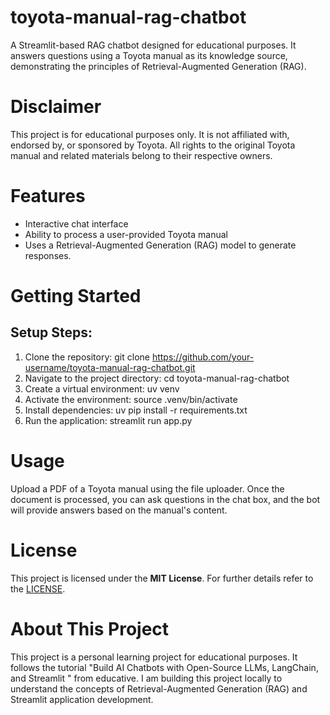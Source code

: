 # toyota-manual-rag-chatbot
A Streamlit-based RAG chatbot designed for educational purposes. It answers questions using a Toyota manual as its knowledge source, demonstrating the principles of Retrieval-Augmented Generation (RAG).

# Disclaimer
This project is for educational purposes only. It is not affiliated with, endorsed by, or sponsored by Toyota. All rights to the original Toyota manual and related materials belong to their respective owners.

# Features
- Interactive chat interface
- Ability to process a user-provided Toyota manual
- Uses a Retrieval-Augmented Generation (RAG) model to generate responses.

# Getting Started
## Setup Steps:

1. Clone the repository: git clone https://github.com/your-username/toyota-manual-rag-chatbot.git
2. Navigate to the project directory: cd toyota-manual-rag-chatbot
3. Create a virtual environment: uv venv
4. Activate the environment: source .venv/bin/activate
5. Install dependencies: uv pip install -r requirements.txt
6. Run the application: streamlit run app.py

# Usage
Upload a PDF of a Toyota manual using the file uploader. Once the document is processed, you can ask questions in the chat box, and the bot will provide answers based on the manual's content.

# License
This project is licensed under the **MIT License**. For further details refer to the [LICENSE](https://github.com/Mr-Tson/toyota-manual-rag-chatbot/blob/main/LICENSE).

# About This Project

This project is a personal learning project for educational purposes. It follows the tutorial "Build AI Chatbots with Open-Source LLMs, LangChain, and Streamlit
" from educative. I am building this project locally to understand the concepts of Retrieval-Augmented Generation (RAG) and Streamlit application development.

